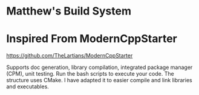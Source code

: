 # Matthew's Build System
# Inspired From ModernCppStarter

https://github.com/TheLartians/ModernCppStarter

Supports doc generation, library compilation, integrated package manager (CPM), unit testing.
Run the bash scripts to execute your code. The structure uses CMake.
I have adapted it to easier compile and link libraries and executables.
